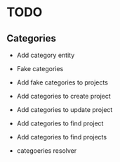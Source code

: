 # TODO

## Categories

- Add category entity
- Fake categories
- Add fake categories to projects
- Add categories to create project
- Add categories to update project
- Add categories to find project
- Add categories to find projects

- categoeries resolver
